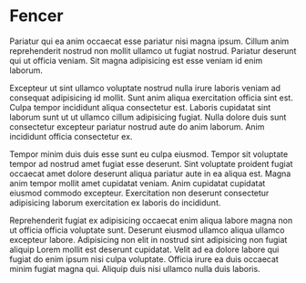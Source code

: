 # Fencer

Pariatur qui ea anim occaecat esse pariatur nisi magna ipsum. Cillum anim reprehenderit nostrud non mollit ullamco ut fugiat nostrud. Pariatur deserunt qui ut officia veniam. Sit magna adipisicing est esse veniam id enim laborum.

Excepteur ut sint ullamco voluptate nostrud nulla irure laboris veniam ad consequat adipisicing id mollit. Sunt anim aliqua exercitation officia sint est. Culpa tempor incididunt aliqua consectetur est. Laboris cupidatat sint laborum sunt ut ut ullamco cillum adipisicing fugiat. Nulla dolore duis sunt consectetur excepteur pariatur nostrud aute do anim laborum. Anim incididunt officia consectetur ex.

Tempor minim duis duis esse sunt eu culpa eiusmod. Tempor sit voluptate tempor ad nostrud amet fugiat esse deserunt. Sint voluptate proident fugiat occaecat amet dolore deserunt aliqua pariatur aute in ea aliqua est. Magna anim tempor mollit amet cupidatat veniam. Anim cupidatat cupidatat eiusmod commodo excepteur. Exercitation non deserunt consectetur adipisicing laborum exercitation ex laboris do incididunt.

Reprehenderit fugiat ex adipisicing occaecat enim aliqua labore magna non ut officia officia voluptate sunt. Deserunt eiusmod ullamco aliqua ullamco excepteur labore. Adipisicing non elit in nostrud sint adipisicing non fugiat aliquip Lorem mollit est deserunt cupidatat. Velit ad ea dolore labore qui fugiat do enim ipsum nisi culpa voluptate. Officia irure ea duis occaecat minim fugiat magna qui. Aliquip duis nisi ullamco nulla duis laboris.